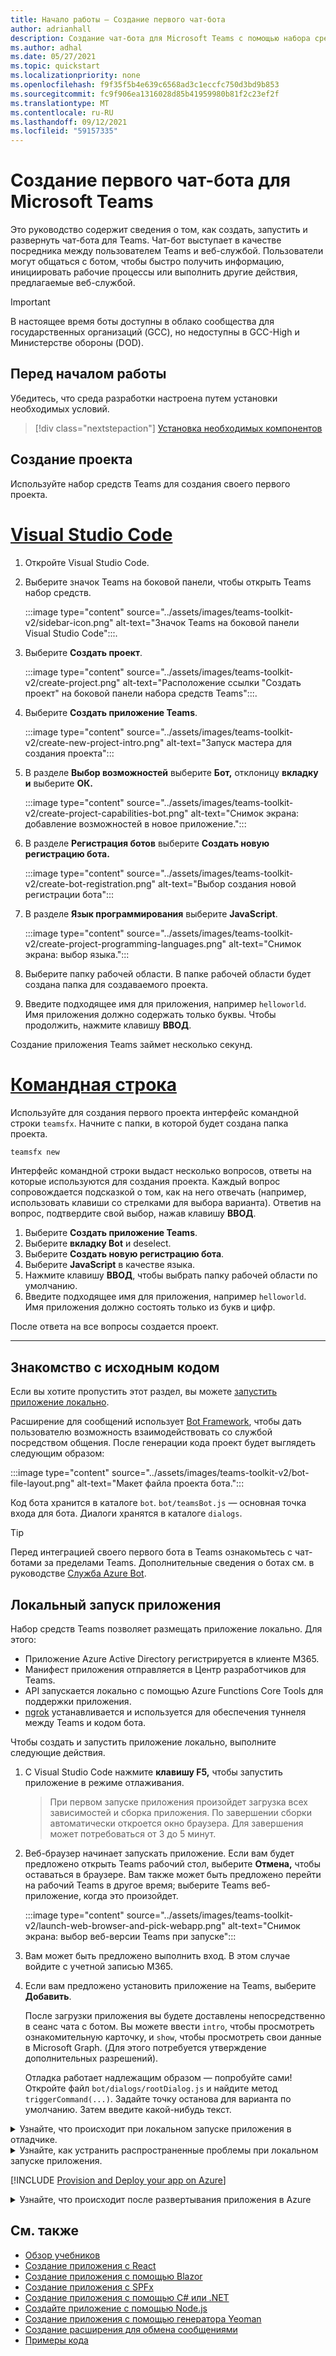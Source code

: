 ```yaml
---
title: Начало работы — Создание первого чат-бота
author: adrianhall
description: Создание чат-бота для Microsoft Teams с помощью набора средств Teams.
ms.author: adhal
ms.date: 05/27/2021
ms.topic: quickstart
ms.localizationpriority: none
ms.openlocfilehash: f9f35f5b4e639c6568ad3c1eccfc750d3bd9b853
ms.sourcegitcommit: fc9f906ea1316028d85b41959980b81f2c23ef2f
ms.translationtype: MT
ms.contentlocale: ru-RU
ms.lasthandoff: 09/12/2021
ms.locfileid: "59157335"
---
```

# <a name="build-your-first-conversational-bot-for-microsoft-teams"></a>Создание первого чат-бота для Microsoft Teams

Это руководство содержит сведения о том, как создать, запустить и развернуть чат-бота для Teams. Чат-бот выступает в качестве посредника между пользователем Teams и веб-службой. Пользователи могут общаться с ботом, чтобы быстро получить информацию, инициировать рабочие процессы или выполнить другие действия, предлагаемые веб-службой. 

> [!IMPORTANT]
> В настоящее время боты доступны в облако сообщества для государственных организаций (GCC), но недоступны в GCC-High и Министерстве обороны (DOD).

## <a name="before-you-begin"></a>Перед началом работы

Убедитесь, что среда разработки настроена путем установки необходимых условий.

> [!div class="nextstepaction"]
> [Установка необходимых компонентов](prerequisites.md)

## <a name="create-your-project"></a>Создание проекта

Используйте набор средств Teams для создания своего первого проекта.

# <a name="visual-studio-code"></a>[Visual Studio Code](#tab/vscode)

1. Откройте Visual Studio Code.
1. Выберите значок Teams на боковой панели, чтобы открыть Teams набор средств.

    :::image type="content" source="../assets/images/teams-toolkit-v2/sidebar-icon.png" alt-text="Значок Teams на боковой панели Visual Studio Code":::.

1. Выберите **Создать проект**.

   :::image type="content" source="../assets/images/teams-toolkit-v2/create-project.png" alt-text="Расположение ссылки &quot;Создать проект&quot; на боковой панели набора средств Teams":::.

1. Выберите **Создать приложение Teams**.

   :::image type="content" source="../assets/images/teams-toolkit-v2/create-new-project-intro.png" alt-text="Запуск мастера для создания проекта":::

1. В разделе **Выбор возможностей** выберите **Бот,** отклоницу **вкладку и** выберите **ОК.**

   :::image type="content" source="../assets/images/teams-toolkit-v2/create-project-capabilities-bot.png" alt-text="Снимок экрана: добавление возможностей в новое приложение.":::

1. В разделе **Регистрация ботов** выберите **Создать новую регистрацию бота.**

   :::image type="content" source="../assets/images/teams-toolkit-v2/create-bot-registration.png" alt-text="Выбор создания новой регистрации бота":::

1. В разделе **Язык программирования** выберите **JavaScript**.

    :::image type="content" source="../assets/images/teams-toolkit-v2/create-project-programming-languages.png" alt-text="Снимок экрана: выбор языка.":::

1. Выберите папку рабочей области.  В папке рабочей области будет создана папка для создаваемого проекта.

1. Введите подходящее имя для приложения, например `helloworld`.  Имя приложения должно содержать только буквы.  Чтобы продолжить, нажмите клавишу **ВВОД**.

Создание приложения Teams займет несколько секунд.

# <a name="command-line"></a>[Командная строка](#tab/cli)

Используйте для создания первого проекта интерфейс командной строки `teamsfx`.  Начните с папки, в которой будет создана папка проекта.

``` bash
teamsfx new
```

Интерфейс командной строки выдаст несколько вопросов, ответы на которые используются для создания проекта.  Каждый вопрос сопровождается подсказкой о том, как на него отвечать (например, использовать клавиши со стрелками для выбора варианта).  Ответив на вопрос, подтвердите свой выбор, нажав клавишу **ВВОД**.

1. Выберите **Создать приложение Teams**.
1. Выберите **вкладку Bot** и deselect. 
1. Выберите **Создать новую регистрацию бота**.
1. Выберите **JavaScript** в качестве языка.
1. Нажмите клавишу **ВВОД**, чтобы выбрать папку рабочей области по умолчанию.
1. Введите подходящее имя для приложения, например `helloworld`.  Имя приложения должно состоять только из букв и цифр.

После ответа на все вопросы создается проект.

---

## <a name="take-a-tour-of-the-source-code"></a>Знакомство с исходным кодом

Если вы хотите пропустить этот раздел, вы можете [запустить приложение локально](#run-your-app-locally).

Расширение для сообщений использует [Bot Framework](https://docs.botframework.com), чтобы дать пользователю возможность взаимодействовать со службой посредством общения.  После генерации кода проект будет выглядеть следующим образом:

:::image type="content" source="../assets/images/teams-toolkit-v2/bot-file-layout.png" alt-text="Макет файла проекта бота.":::

Код бота хранится в каталоге `bot`.  `bot/teamsBot.js` — основная точка входа для бота. Диалоги хранятся в каталоге `dialogs`.

> [!Tip]
> Перед интеграцией своего первого бота в Teams ознакомьтесь с чат-ботами за пределами Teams.  Дополнительные сведения о ботах см. в руководстве [Служба Azure Bot](/azure/bot-service/bot-builder-basics?view=azure-bot-service-4.0&preserve-view=true).

## <a name="run-your-app-locally"></a>Локальный запуск приложения

Набор средств Teams позволяет размещать приложение локально.  Для этого:

- Приложение Azure Active Directory регистрируется в клиенте M365.
- Манифест приложения отправляется в Центр разработчиков для Teams.
- API запускается локально с помощью Azure Functions Core Tools для поддержки приложения.
- [ngrok](https://ngrok.io) устанавливается и используется для обеспечения туннеля между Teams и кодом бота.

Чтобы создать и запустить приложение локально, выполните следующие действия.

1. С Visual Studio Code нажмите **клавишу F5,** чтобы запустить приложение в режиме отлаживания.

   > При первом запуске приложения произойдет загрузка всех зависимостей и сборка приложения.  По завершении сборки автоматически откроется окно браузера.  Для завершения может потребоваться от 3 до 5 минут.

1. Веб-браузер начинает запускать приложение. Если вам будет предложено открыть Teams рабочий стол, выберите **Отмена,** чтобы оставаться в браузере. Вам также может быть предложено перейти на рабочий Teams в другое время; выберите Teams веб-приложение, когда это произойдет.

   :::image type="content" source="../assets/images/teams-toolkit-v2/launch-web-browser-and-pick-webapp.png" alt-text="Снимок экрана: выбор веб-версии Teams при запуске":::

1. Вам может быть предложено выполнить вход.  В этом случае войдите с учетной записью M365.
1. Если вам предложено установить приложение на Teams, выберите **Добавить**.

   После загрузки приложения вы будете доставлены непосредственно в сеанс чата с ботом.  Вы можете ввести `intro`, чтобы просмотреть ознакомительную карточку, и `show`, чтобы просмотреть свои данные в Microsoft Graph.  (Для этого потребуется утверждение дополнительных разрешений).

   Отладка работает надлежащим образом — попробуйте сами! Откройте файл `bot/dialogs/rootDialog.js` и найдите метод `triggerCommand(...)`.  Задайте точку останова для варианта по умолчанию.  Затем введите какой-нибудь текст.

<!-- markdownlint-disable MD033 -->
<details>
<summary>Узнайте, что происходит при локальном запуске приложения в отладчике.</summary>

При нажатии **клавиши F5** Teams набор средств:

1. Регистрирует приложение с помощью Azure Active Directory.
1. Регистрирует приложение для "боковой загрузки" в Microsoft Teams.
1. Запускает локализованную работу backend приложения с помощью основных средств [Azure Function.](/azure/azure-functions/functions-run-local?#start)
1. Запускает туннель ngrok, чтобы Teams взаимодействовать с приложением.
1. Начинается Microsoft Teams с командой Teams для загрузки приложения.

</details>

<!-- markdownlint-disable MD033 -->
<details>
<summary>Узнайте, как устранить распространенные проблемы при локальном запуске приложения.</summary>

Чтобы запустить приложение в Teams, у вас должна быть учетная запись разработчика Microsoft 365, позволяющая устанавливать неопубликованные приложения. Дополнительные сведения о создании учетной записи см. в разделе [Необходимые компоненты](prerequisites.md#enable-sideloading).

> [!IMPORTANT]
> В настоящее время приложения для облако сообщества для государственных организаций (GCC), GCC High и DOD.

> [!TIP]
> Перед установкой неопубликованного приложения проверьте наличие проблем с помощью [средства проверки приложений](https://dev.teams.microsoft.com/appvalidation.html), которое входит в набор средств. Исправьте ошибки, чтобы успешно установить неопубликованное приложение.
</details>

[!INCLUDE [Provision and Deploy your app on Azure](~/includes/get-started/azure-provisioning-instructions.md)]

<!-- markdownlint-disable MD033 -->

<details>
<summary>Узнайте, что происходит после развертывания приложения в Azure</summary>

До развертывания приложение работает локально:

1. Серверная часть работает с использованием _Azure Functions Core Tools_.
1. Конечная точка HTTP приложения, в которую Microsoft Teams загружает приложение, работает локально.

   Развертывание включает подготовку ресурсов для активной подписки Azure и развертывание (загрузку) внутреннего и внешнего кода приложения в Azure. Серверная часть использует различные службы Azure, включая службу приложений Azure и службу Azure Bot.

</details>

## <a name="see-also"></a>См. также

* [Обзор учебников](code-samples.md) 
* [Создание приложения с React](first-app-react.md)
* [Создание приложения с помощью Blazor](first-app-blazor.md)
* [Создание приложения с SPFx](first-app-spfx.md)
* [Создание приложения с помощью C# или .NET](get-started-dotnet-app-studio.md)
* [Создайте приложение с помощью Node.js](get-started-nodejs-app-studio.md)
* [Создание приложения с помощью генератора Yeoman](get-started-yeoman.md)
* [Создание расширения для обмена сообщениями](first-message-extension.md)
* [Примеры кода](https://github.com/OfficeDev/Microsoft-Teams-Samples)
